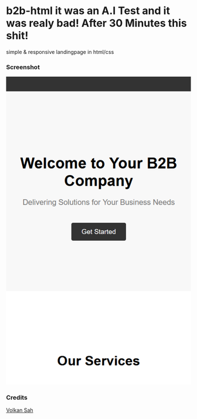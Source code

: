 # b2b-html it was an A.I Test and it was realy bad! After 30 Minutes this shit!
simple & responsive landingpage in html/css
### Screenshot
![b2b html template](b2bhtml.png)
### Credits
[Volkan Sah](https://volkansah.github.io)
